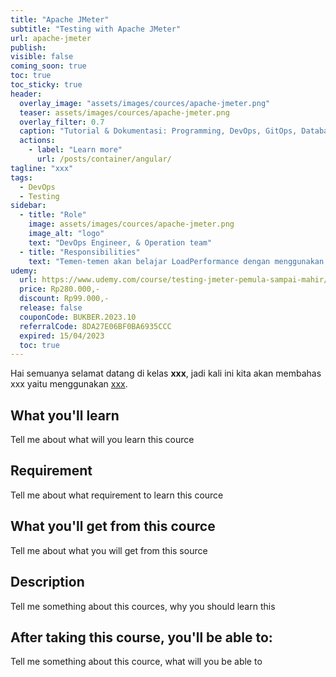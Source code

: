 ```yaml
---
title: "Apache JMeter"
subtitle: "Testing with Apache JMeter"
url: apache-jmeter
publish: 
visible: false
coming_soon: true
toc: true
toc_sticky: true
header:
  overlay_image: "assets/images/cources/apache-jmeter.png"
  teaser: assets/images/cources/apache-jmeter.png
  overlay_filter: 0.7
  caption: "Tutorial & Dokumentasi: Programming, DevOps, GitOps, Database, & Servers"
  actions:
    - label: "Learn more"
      url: /posts/container/angular/
tagline: "xxx"
tags:
  - DevOps
  - Testing
sidebar:
  - title: "Role"
    image: assets/images/cources/apache-jmeter.png
    image_alt: "logo"
    text: "DevOps Engineer, & Operation team"
  - title: "Responsibilities"
    text: "Temen-temen akan belajar LoadPerformance dengan menggunakan tools Apache JMeter untuk Web, Web Service, Jdbc, dan lain-lain."
udemy: 
  url: https://www.udemy.com/course/testing-jmeter-pemula-sampai-mahir/
  price: Rp280.000,-
  discount: Rp99.000,-
  release: false
  couponCode: BUKBER.2023.10
  referralCode: 8DA27E06BF0BA6935CCC
  expired: 15/04/2023
  toc: true
---
```


Hai semuanya selamat datang di kelas **xxx**, jadi kali ini kita akan membahas xxx yaitu menggunakan [xxx](link). 

<!--more-->

## What you'll learn

Tell me about what will you learn this cource

## Requirement

Tell me about what requirement to learn this cource

## What you'll get from this cource

Tell me about what you will get from this source

## Description

Tell me something about this cources, why you should learn this

## After taking this course, you'll be able to:

Tell me something about this cource, what will you be able to
